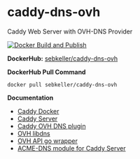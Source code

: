 # caddy-dns-ovh
Caddy Web Server with OVH-DNS Provider

[![Docker Build and Publish](https://github.com/sebkeller/caddy-dns-ovh/actions/workflows/docker-publish.yml/badge.svg)](https://github.com/sebkeller/caddy-dns-ovh/actions/workflows/docker-publish.yml)

**DockerHub:** [sebkeller/caddy-dns-ovh](https://hub.docker.com/r/sebkeller/caddy-dns-ovh)

**DockerHub Pull Command**

```
docker pull sebkeller/caddy-dns-ovh
```

**Documentation**

* [Caddy Docker](https://hub.docker.com/_/caddy)
* [Caddy Server](https://caddyserver.com/docs/)
* [Caddy OVH DNS plugin](https://github.com/caddy-dns/ovh/)
* [OVH libdns](https://github.com/libdns/ovh/)
* [OVH API go wrapper](https://github.com/ovh/go-ovh/)
* [ACME-DNS module for Caddy Server](https://github.com/caddy-dns/acmedns)